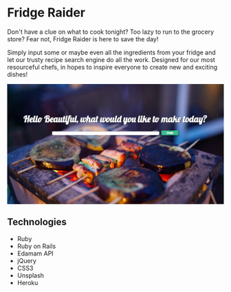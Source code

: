 # Fridge Raider 

Don't have a clue on what to cook tonight? Too lazy to run to the grocery store? Fear not, Fridge Raider is here to save the day! 

Simply input some or maybe even all the ingredients from your fridge and let our trusty recipe search engine do all the work. Designed for our most resourceful chefs, in hopes to inspire everyone to create new and exciting dishes! 

<p align="center">
	<img src= "app/assets/images/FridgeRaiderHome.png" alt="Fridge Raider Welcome Page" align="center">
</p>

## Technologies 
- Ruby
- Ruby on Rails
- Edamam API
- jQuery 
- CSS3
- Unsplash
- Heroku
